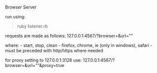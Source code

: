 Browser Server

run using:
>ruby listener.rb

requests are made as follows:
127.0.0.1:4567/<command>?browser=<browser>&url="<url>"

where:
<command> - start, stop, clean
<browser> - firefox, chrome, ie (only in windows), safari
<url> - must be preceded with http/https where needed

for proxy setting to 127.0.0.1:3128 use:
127.0.0.1:4567/<command>?browser=<browser>&url="<url>"&proxy=true 
